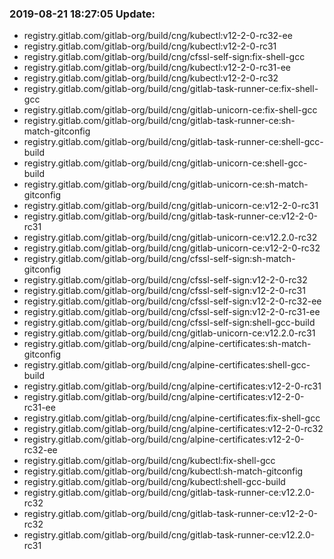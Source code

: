 ### 2019-08-21 18:27:05 Update:

- registry.gitlab.com/gitlab-org/build/cng/kubectl:v12-2-0-rc32-ee
- registry.gitlab.com/gitlab-org/build/cng/kubectl:v12-2-0-rc31
- registry.gitlab.com/gitlab-org/build/cng/cfssl-self-sign:fix-shell-gcc
- registry.gitlab.com/gitlab-org/build/cng/kubectl:v12-2-0-rc31-ee
- registry.gitlab.com/gitlab-org/build/cng/kubectl:v12-2-0-rc32
- registry.gitlab.com/gitlab-org/build/cng/gitlab-task-runner-ce:fix-shell-gcc
- registry.gitlab.com/gitlab-org/build/cng/gitlab-unicorn-ce:fix-shell-gcc
- registry.gitlab.com/gitlab-org/build/cng/gitlab-task-runner-ce:sh-match-gitconfig
- registry.gitlab.com/gitlab-org/build/cng/gitlab-task-runner-ce:shell-gcc-build
- registry.gitlab.com/gitlab-org/build/cng/gitlab-unicorn-ce:shell-gcc-build
- registry.gitlab.com/gitlab-org/build/cng/gitlab-unicorn-ce:sh-match-gitconfig
- registry.gitlab.com/gitlab-org/build/cng/gitlab-unicorn-ce:v12-2-0-rc31
- registry.gitlab.com/gitlab-org/build/cng/gitlab-task-runner-ce:v12-2-0-rc31
- registry.gitlab.com/gitlab-org/build/cng/gitlab-unicorn-ce:v12.2.0-rc32
- registry.gitlab.com/gitlab-org/build/cng/gitlab-unicorn-ce:v12-2-0-rc32
- registry.gitlab.com/gitlab-org/build/cng/cfssl-self-sign:sh-match-gitconfig
- registry.gitlab.com/gitlab-org/build/cng/cfssl-self-sign:v12-2-0-rc32
- registry.gitlab.com/gitlab-org/build/cng/cfssl-self-sign:v12-2-0-rc31
- registry.gitlab.com/gitlab-org/build/cng/cfssl-self-sign:v12-2-0-rc32-ee
- registry.gitlab.com/gitlab-org/build/cng/cfssl-self-sign:v12-2-0-rc31-ee
- registry.gitlab.com/gitlab-org/build/cng/cfssl-self-sign:shell-gcc-build
- registry.gitlab.com/gitlab-org/build/cng/gitlab-unicorn-ce:v12.2.0-rc31
- registry.gitlab.com/gitlab-org/build/cng/alpine-certificates:sh-match-gitconfig
- registry.gitlab.com/gitlab-org/build/cng/alpine-certificates:shell-gcc-build
- registry.gitlab.com/gitlab-org/build/cng/alpine-certificates:v12-2-0-rc31
- registry.gitlab.com/gitlab-org/build/cng/alpine-certificates:v12-2-0-rc31-ee
- registry.gitlab.com/gitlab-org/build/cng/alpine-certificates:fix-shell-gcc
- registry.gitlab.com/gitlab-org/build/cng/alpine-certificates:v12-2-0-rc32
- registry.gitlab.com/gitlab-org/build/cng/alpine-certificates:v12-2-0-rc32-ee
- registry.gitlab.com/gitlab-org/build/cng/kubectl:fix-shell-gcc
- registry.gitlab.com/gitlab-org/build/cng/kubectl:sh-match-gitconfig
- registry.gitlab.com/gitlab-org/build/cng/kubectl:shell-gcc-build
- registry.gitlab.com/gitlab-org/build/cng/gitlab-task-runner-ce:v12.2.0-rc32
- registry.gitlab.com/gitlab-org/build/cng/gitlab-task-runner-ce:v12-2-0-rc32
- registry.gitlab.com/gitlab-org/build/cng/gitlab-task-runner-ce:v12.2.0-rc31
